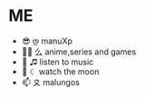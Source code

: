 #  ME 


- 😎 დ manuXp 
- 🏳️‍🌈 么 anime,series and games 
- 🌱 ♫ listen to music 
- 💞️ ☾ watch the moon
- 📫 〩 malungos 

<!---
manuXp/manuXp is a ✨ special ✨ repository because its `README.md` (this file) appears on your GitHub profile.
You can click the Preview link to take a look at your changes.
--->
